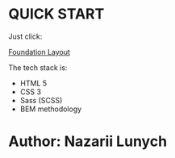 # QUICK START

Just click:

[Foundation Layout](http://127.0.0.1:5500/index.html)

The tech stack is:

+ HTML 5
+ CSS 3
+ Sass (SCSS)
+ BEM methodology

# Author: Nazarii Lunych

